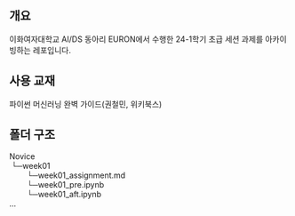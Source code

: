 ## 개요 
이화여자대학교 AI/DS 동아리 EURON에서 수행한 24-1학기 초급 세션 과제를 아카이빙하는 레포입니다.

## 사용 교재
파이썬 머신러닝 완벽 가이드(권철민, 위키북스)

## 폴더 구조
Novice  
&nbsp;└─week01  
&emsp; &emsp;└─week01_assignment.md  
&emsp; &emsp;└─week01_pre.ipynb  
&emsp; &emsp;└─week01_aft.ipynb  
...

